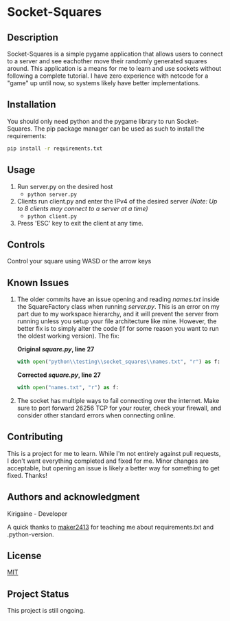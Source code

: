 ﻿# Socket-Squares

## Description

Socket-Squares is a simple pygame application that allows users to connect to a server and see eachother move their randomly generated squares around. This application is a means for me to learn and use sockets without following a complete tutorial. I have zero experience with netcode for a "game" up until now, so systems likely have better implementations.

## Installation

You should only need python and the pygame library to run Socket-Squares. The pip package manager can be used as such to install the requirements:
```bash
pip install -r requirements.txt
```

## Usage

1. Run server.py on the desired host
   - ```python server.py```
2. Clients run client.py and enter the IPv4 of the desired server *(Note: Up to 8 clients may connect to a server at a time)*
   - ```python client.py```
3. Press 'ESC' key to exit the client at any time.

## Controls

Control your square using WASD or the arrow keys

## Known Issues

1. The older commits have an issue opening and reading *names.txt* inside the SquareFactory class when running *server.py*. This is an error on my part due to my workspace hierarchy, and it will prevent the server from running unless you setup your file architecture like mine. However, the better fix is to simply alter the code (if for some reason you want to run the oldest working version). The fix:

    **Original *square.py*, line 27**
    ```python
    with open("python\\testing\\socket_squares\\names.txt", "r") as f:
    ```

    **Corrected *square.py*, line 27**
    ```python
    with open("names.txt", "r") as f:
    ```
2. The socket has multiple ways to fail connecting over the internet. Make sure to port forward 26256 TCP for your router, check your firewall, and consider other standard errors when connecting online.

## Contributing

This is a project for me to learn. While I'm not entirely against pull requests, I don't want everything completed and fixed for me. Minor changes are acceptable,
but opening an issue is likely a better way for something to get fixed. Thanks!

## Authors and acknowledgment

Kirigaine - Developer

A quick thanks to [maker2413](https://github.com/maker2413) for teaching me about requirements.txt and .python-version.

## License

[MIT](https://choosealicense.com/licenses/mit/)

## Project Status

This project is still ongoing.
